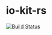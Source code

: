 # io-kit-rs

[![Build Status](https://github.com/jtakakura/io-kit-rs/actions/workflows/ci.yml/badge.svg?branch=main)](https://github.com/jtakakura/io-kit-rs/actions)
